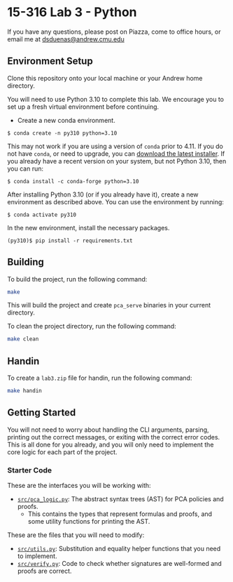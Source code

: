 # 15-316 Lab 3 - Python

If you have any questions, please post on Piazza, come to office hours, or email me at [dsduenas@andrew.cmu.edu](mailto:dsduenas@andrew.cmu.edu)

## Environment Setup

Clone this repository onto your local machine or your Andrew home directory.

You will need to use Python 3.10 to complete this lab. We encourage you to set up a fresh virtual environment before continuing.

* Create a new conda environment.
```
$ conda create -n py310 python=3.10
```
This may not work if you are using a version of `conda` prior to 4.11. If you do not have `conda`, or need to upgrade, you can [download the latest installer](https://docs.conda.io/en/latest/miniconda.html). If you already have a recent version on your system, but not Python 3.10, then you can run:
```
$ conda install -c conda-forge python=3.10
```
After installing Python 3.10 (or if you already have it), create a new environment as described above. You can use the environment by running:
```
$ conda activate py310
```
In the new environment, install the necessary packages.
```
(py310)$ pip install -r requirements.txt
```

## Building

To build the project, run the following command:
```bash
make
```

This will build the project and create `pca_serve` binaries in your current directory.

To clean the project directory, run the following command:
```bash
make clean
```

## Handin

To create a `lab3.zip` file for handin, run the following command:
```bash
make handin
```

## Getting Started

You will not need to worry about handling the CLI arguments, parsing, printing out the correct messages, or exiting with the correct error codes. This is all done for you already, and you will only need to implement the core logic for each part of the project.

### Starter Code

These are the interfaces you will be working with:
- [`src/pca_logic.py`](src/pca_logic.py): The abstract syntax trees (AST) for PCA policies and proofs.
  - This contains the types that represent formulas and proofs, and some utility functions for printing the AST.

These are the files that you will need to modify:
- [`src/utils.py`](src/utils.py): Substitution and equality helper functions that you need to implement.
- [`src/verify.py`](src/verify.py): Code to check whether signatures are well-formed and proofs are correct.

